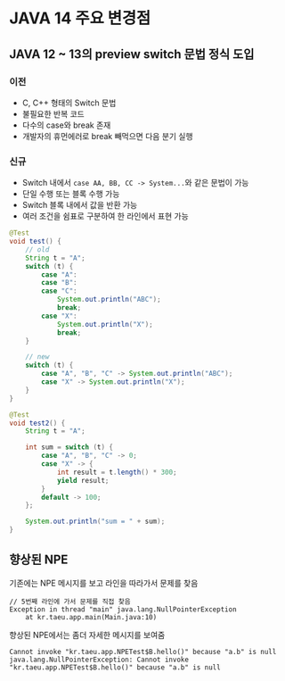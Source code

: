 # JAVA 14 주요 변경점
## JAVA 12 ~ 13의 preview switch 문법 정식 도입
### 이전
* C, C++ 형태의 Switch 문법
* 불필요한 반복 코드
* 다수의 case와 break 존재
* 개발자의 휴먼에러로 break 빼먹으면 다음 분기 실행
### 신규
* Switch 내에서 `case AA, BB, CC -> System...`와 같은 문법이 가능
* 단일 수행 또는 블록 수행 가능
* Switch 블록 내에서 값을 반환 가능
* 여러 조건을 쉼표로 구분하여 한 라인에서 표현 가능

```java
@Test
void test() {
    // old
    String t = "A";
    switch (t) {
        case "A":
        case "B":
        case "C":
            System.out.println("ABC");
            break;
        case "X":
            System.out.println("X");
            break;
    }

    // new
    switch (t) {
        case "A", "B", "C" -> System.out.println("ABC");
        case "X" -> System.out.println("X");
    }
}
```

```java
@Test
void test2() {
    String t = "A";

    int sum = switch (t) {
        case "A", "B", "C" -> 0;
        case "X" -> {
            int result = t.length() * 300;
            yield result;
        }
        default -> 100;
    };

    System.out.println("sum = " + sum);
}
```

## 향상된 NPE
기존에는 NPE 메시지를 보고 라인을 따라가서 문제를 찾음
```
// 5번째 라인에 가서 문제를 직접 찾음
Exception in thread "main" java.lang.NullPointerException
	at kr.taeu.app.main(Main.java:10)
```

향상된 NPE에서는 좀더 자세한 메시지를 보여줌
```
Cannot invoke "kr.taeu.app.NPETest$B.hello()" because "a.b" is null
java.lang.NullPointerException: Cannot invoke "kr.taeu.app.NPETest$B.hello()" because "a.b" is null
```